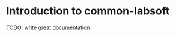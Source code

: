 # Introduction to common-labsoft

TODO: write [great documentation](http://jacobian.org/writing/what-to-write/)
